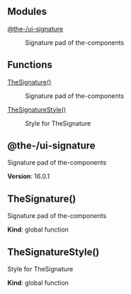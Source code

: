 <!--- Code generated by @the-/script-doc. DO NOT EDIT. -->

## Modules

<dl>
<dt><a href="#module_@the-/ui-signature">@the-/ui-signature</a></dt>
<dd><p>Signature pad of the-components</p>
</dd>
</dl>

## Functions

<dl>
<dt><a href="#TheSignature">TheSignature()</a></dt>
<dd><p>Signature pad of the-components</p>
</dd>
<dt><a href="#TheSignatureStyle">TheSignatureStyle()</a></dt>
<dd><p>Style for TheSignature</p>
</dd>
</dl>

<a name="module_@the-/ui-signature"></a>

## @the-/ui-signature
Signature pad of the-components

**Version**: 16.0.1  
<a name="TheSignature"></a>

## TheSignature()
Signature pad of the-components

**Kind**: global function  
<a name="TheSignatureStyle"></a>

## TheSignatureStyle()
Style for TheSignature

**Kind**: global function  
